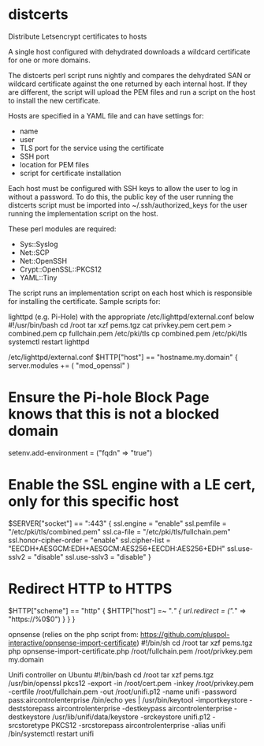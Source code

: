 # distcerts
Distribute Letsencrypt certificates to hosts

A single host configured with dehydrated downloads a wildcard certificate for one or more domains.

The distcerts perl script runs nightly and compares the dehydrated SAN or wildcard certificate against the one returned by each internal host. If they are different, the script will upload the PEM files and run a script on the host to install the new certificate.

Hosts are specified in a YAML file and can have settings for:
- name
- user
- TLS port for the service using the certificate
- SSH port
- location for PEM files
- script for certificate installation

Each host must be configured with SSH keys to allow the user to log in without a password. To do this, the public key of the user running the distcerts script must be imported into ~/.ssh/authorized_keys for the user running the implementation script on the host. 

These perl modules are required:
- Sys::Syslog
- Net::SCP
- Net::OpenSSH
- Crypt::OpenSSL::PKCS12
- YAML::Tiny

The script runs an implementation script on each host which is responsible for installing the certificate. Sample scripts for:

lighttpd (e.g. Pi-Hole) with the appropriate /etc/lighttpd/external.conf below
#!/usr/bin/bash
cd /root
tar xzf pems.tgz
cat privkey.pem cert.pem > combined.pem
cp fullchain.pem /etc/pki/tls
cp combined.pem /etc/pki/tls
systemctl restart lighttpd

/etc/lighttpd/external.conf
$HTTP["host"] == "hostname.my.domain" {
  server.modules += ( "mod_openssl" )
  # Ensure the Pi-hole Block Page knows that this is not a blocked domain
  setenv.add-environment = ("fqdn" => "true")

  # Enable the SSL engine with a LE cert, only for this specific host
  $SERVER["socket"] == ":443" {
    ssl.engine = "enable"
    ssl.pemfile = "/etc/pki/tls/combined.pem"
    ssl.ca-file =  "/etc/pki/tls/fullchain.pem"
    ssl.honor-cipher-order = "enable"
    ssl.cipher-list = "EECDH+AESGCM:EDH+AESGCM:AES256+EECDH:AES256+EDH"
    ssl.use-sslv2 = "disable"
    ssl.use-sslv3 = "disable"
  }

  # Redirect HTTP to HTTPS
  $HTTP["scheme"] == "http" {
    $HTTP["host"] =~ ".*" {
      url.redirect = (".*" => "https://%0$0")
    }
  }
}

opnsense (relies on the php script from: https://github.com/pluspol-interactive/opnsense-import-certificate)
#!/bin/sh
cd /root
tar xzf pems.tgz
php opnsense-import-certificate.php /root/fullchain.pem /root/privkey.pem my.domain

Unifi controller on Ubuntu
#!/bin/bash
cd /root
tar xzf pems.tgz
/usr/bin/openssl pkcs12 -export -in /root/cert.pem -inkey /root/privkey.pem -certfile /root/fullchain.pem -out /root/unifi.p12 -name unifi -password pass:aircontrolenterprise
/bin/echo yes | /usr/bin/keytool -importkeystore \-deststorepass aircontrolenterprise -destkeypass aircontrolenterprise -destkeystore /usr/lib/unifi/data/keystore \-srckeystore unifi.p12 -srcstoretype PKCS12 -srcstorepass aircontrolenterprise \-alias unifi
/bin/systemctl restart unifi
